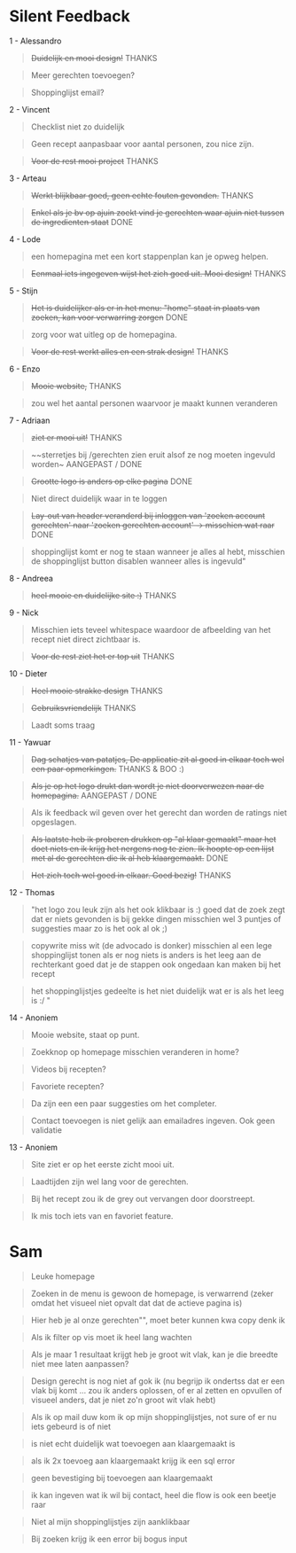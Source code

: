 # Silent Feedback

1 - Alessandro

> ~~Duidelijk en mooi design!~~ THANKS

> Meer gerechten toevoegen?

> Shoppinglijst email?

2 - Vincent

> Checklist niet zo duidelijk

> Geen recept aanpasbaar voor aantal personen, zou nice zijn.

> ~~Voor de rest mooi project~~ THANKS

3 - Arteau

> ~~Werkt blijkbaar goed, geen echte fouten gevonden.~~ THANKS

> ~~Enkel als je bv op ajuin zoekt vind je gerechten waar ajuin niet tussen de ingredienten staat~~ DONE

4 - Lode

> een homepagina met een kort stappenplan kan je opweg helpen.

> ~~Eenmaal iets ingegeven wijst het zich goed uit. Mooi design!~~ THANKS

5 - Stijn

> ~~Het is duidelijker als er in het menu: "home" staat in plaats van zoeken, kan voor verwarring zorgen~~ DONE

> zorg voor wat uitleg op de homepagina.

> ~~Voor de rest werkt alles en een strak design!~~ THANKS

6 - Enzo

> ~~Mooie website,~~ THANKS

> zou wel het aantal personen waarvoor je maakt kunnen veranderen

7 - Adriaan

> ~~ziet er mooi uit!~~ THANKS

> ~~sterretjes bij /gerechten zien eruit alsof ze nog moeten ingevuld worden~ AANGEPAST / DONE

> ~~Grootte logo is anders op elke pagina~~ DONE

> Niet direct duidelijk waar in te loggen

> ~~Lay-out van header veranderd bij inloggen van 'zoeken account gerechten' naar 'zoeken gerechten account' -> misschien wat raar~~ DONE

> shoppinglijst komt er nog te staan wanneer je alles al hebt, misschien de shoppinglijst button disablen wanneer alles is ingevuld"

8 - Andreea

> ~~heel mooie en duidelijke site :)~~ THANKS

9 - Nick

> Misschien iets teveel whitespace waardoor de afbeelding van het recept niet direct zichtbaar is.

> ~~Voor de rest ziet het er top uit~~ THANKS

10 - Dieter

> ~~Heel mooie strakke design~~ THANKS

> ~~Gebruiksvriendelijk~~ THANKS

> Laadt soms traag

11 - Yawuar

> ~~Dag schatjes van patatjes, De applicatie zit al goed in elkaar toch wel een paar opmerkingen.~~ THANKS & BOO :)

> ~~Als je op het logo drukt dan wordt je niet doorverwezen naar de homepagina.~~ AANGEPAST / DONE

> Als ik feedback wil geven over het gerecht dan worden de ratings niet opgeslagen.

> ~~Als laatste heb ik proberen drukken op "al klaar gemaakt" maar het doet niets en ik krijg het nergens nog te zien. Ik hoopte op een lijst met al de gerechten die ik al heb klaargemaakt.~~ DONE

> ~~Het zich toch wel goed in elkaar. Goed bezig!~~ THANKS

12 - Thomas

> "het logo zou leuk zijn als het ook klikbaar is :) goed dat de zoek zegt dat er niets gevonden is bij gekke dingen misschien wel 3 puntjes of suggesties maar zo is het ook al ok ;)

> copywrite miss wit (de advocado is donker) misschien al een lege shoppinglijst tonen als er nog niets is anders is het leeg aan de rechterkant goed dat je de stappen ook ongedaan kan maken bij het recept

> het shoppinglijstjes gedeelte is het niet duidelijk wat er is als het leeg is :/ "

14 - Anoniem

> Mooie website, staat op punt.

> Zoekknop op homepage misschien veranderen in home?

> Videos bij recepten?

> Favoriete recepten?

> Da zijn een een paar suggesties om het completer.

> Contact toevoegen is niet gelijk aan emailadres ingeven. Ook geen validatie

13 - Anoniem

> Site ziet er op het eerste zicht mooi uit.

> Laadtijden zijn wel lang voor de gerechten.

> Bij het recept zou ik de grey out vervangen door doorstreept.

> Ik mis toch iets van en favoriet feature.

# Sam

> Leuke homepage

> Zoeken in de menu is gewoon de homepage, is verwarrend (zeker omdat het visueel niet opvalt dat dat de actieve pagina is)

> Hier heb je al onze gerechten"", moet beter kunnen kwa copy denk ik

> Als ik filter op vis moet ik heel lang wachten

> Als je maar 1 resultaat krijgt heb je groot wit vlak, kan je die breedte niet mee laten aanpassen?

> Design gerecht is nog niet af gok ik (nu begrijp ik ondertss dat er een vlak bij komt ... zou ik anders oplossen, of er al zetten en opvullen of visueel anders, dat je niet zo'n groot wit vlak hebt)

> Als ik op mail duw kom ik op mijn shoppinglijstjes, not sure of er nu iets gebeurd is of niet

> is niet echt duidelijk wat toevoegen aan klaargemaakt is

> als ik 2x toevoeg aan klaargemaakt krijg ik een sql error

> geen bevestiging bij toevoegen aan klaargemaakt

> ik kan ingeven wat ik wil bij contact, heel die flow is ook een beetje raar

> Niet al mijn shoppinglijstjes zijn aanklikbaar

> Bij zoeken krijg ik een error bij bogus input
